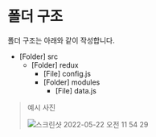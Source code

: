 # 폴더 구조
폴더 구조는 아래와 같이 작성합니다.

- [Folder] src
   - [Folder] redux
       - [File] config.js
       - [Folder] modules
           - [File] data.js


> 예시 사진
> 
>![스크린샷 2022-05-22 오전 11 54 29](https://user-images.githubusercontent.com/87969561/169676203-5f247ce8-44b3-419f-be26-06ccefcbe4b6.png)
